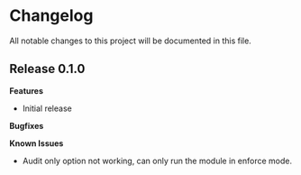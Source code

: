 # Changelog

All notable changes to this project will be documented in this file.

## Release 0.1.0

**Features**

- Initial release

**Bugfixes**

**Known Issues**

- Audit only option not working, can only run the module in enforce mode.
